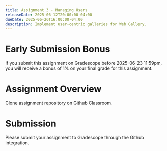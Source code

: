 ```yaml
---
title: Assignment 3 - Managing Users
releaseDate: 2025-06-12T20:00:00-04:00
dueDate: 2025-06-26T16:00:00-04:00
description: Implement user-centric galleries for Web Gallery.
---
```


# Early Submission Bonus

If you submit this assignment on Gradescope before 2025-06-23 11:59pm, you will receive a bonus of 1% on your final grade for this assignment.

# Assignment Overview

Clone assignment repository on Github Classroom.

# Submission

Please submit your assignment to Gradescope through the Github integration.
